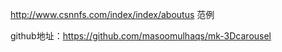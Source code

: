 http://www.csnnfs.com/index/index/aboutus 范例

github地址：https://github.com/masoomulhaqs/mk-3Dcarousel
